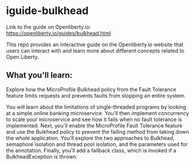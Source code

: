 # iguide-bulkhead

Link to the guide on Openliberty.io: https://openliberty.io/guides/bulkhead.html

This repo provides an interactive guide on the Openliberty.io website that users can interact with
and learn more about different concepts related to Open Liberty.

## What you'll learn:

Explore how the MicroProfile Bulkhead policy from the Fault Tolerance feature limits requests and
prevents faults from stopping an entire system.

You will learn about the limitations of single-threaded programs by looking at a simple online 
banking microservice. You'll then implement concurrency to scale your microservice and see how 
it fails when no fault tolerance is implemented. Next, you'll enable the MicroProfile Fault 
Tolerance feature and use the Bulkhead policy to prevent the failing method from taking down 
the whole application. You'll explore the two approaches to Bulkhead, semaphore isolation and 
thread pool isolation, and the parameters used for the annotation. Finally, you'll add a fallback 
class, which is invoked if a BulkheadException is thrown.
